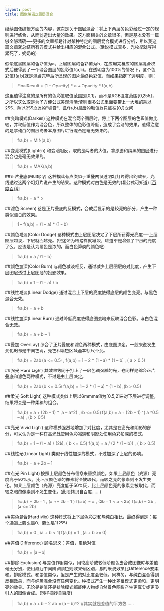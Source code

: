 ```yaml
---
layout: post
title: 图像编辑之图层混合
---
```


继续图像编辑方面的内容，这次是关于图层混合：将上下两层的色彩经过一定的规则进行结合，从而创造出大量的效果。这方面相关的文章很多，但是基本没有一篇够全够精确—-更多的文章都是针对某种特定的图层混合模式进行分析，所以我这篇文章就总结所有的模式并给出相应的混合公式。(话说模式真多，光枚举就写得累死了，奶奶的)

假设底层图层的色彩值为a，上层图层的色彩值为b，在应用完相应的图层混合模式后便得到了一个混合图层的色彩值f(a,b)。在透明度为100%的情况下，这个色彩值f(a,b)就是混合完毕后所呈现的图片最终色彩值。而如果指定了透明度，则：
> FinalResult = (1 – Opacity) * a + Opacity * f(a,b)

这里值得注意的是所有的色彩值取值范围是[0,1]，而不是RGB强度范围[0,255]，之所以这么取是为了方便公式美观清晰:否则很多公式里面要带上一大堆的乘以255，除以255之类的"噪音"，且f(a,b)最后的取值也只能在[0,1]之间


##变暗模式(Darken) 
这种模式在混合两个图层时，将上下两个图层的色彩值做比较，并取低值作为混合色，所以整体的色彩值降低，造成了变暗的效果。值得注意的是拿纯白的图层或者本身图片进行混合是毫无效果的。
>  f(a,b) = MIN(a,b)

##变亮模式(Lighten)
和变暗相反，取的是两者的大值。拿原图和纯黑的图层进行混合也是毫无效果的。
> f(a,b) = MAX(a,b)

##正片叠底(Multiply)
这种模式有点类似于重叠两份透明幻灯片得出的效果，光线透过这两个幻灯片说产生的结果。这种模式对白色是无效的(看公式可知道) [[百度百科]][1]
> f(a,b) = a * b

##滤色(Screen)
这是正片叠底的反模式，合成后显示的是较亮的部分，产生一种类似漂白的效果。
> 1 – f(a,b) = (1 – a) * (1 – b)

##颜色减淡(Color Dodge)
这种模式由上层图层决定了下层所获得光亮度—-上层图层越淡，下层就会越亮。(很迷茫为啥这样就减淡，难道不是增强了下层的亮度了么，应该是认为黑色是浓的，而白色算淡的颜色吧)     
> f(a,b) = a / (1 – b)

##颜色加深(Color Burn)
与颜色减淡相反，通过减少上层图层的对比度，产生下层图层透过上层图层的投影效果。
> f(a,b) = 1 – (1 – a) / b

##线性减淡(Linear Dodge)
通过混合上下层的亮度使得底层的颜色变亮。与黑色混合无效。
> f(a,b) = a + b

##线性加深(Linear Burn)
通过降低亮度使得底图变暗来反映混合色彩。与白色混合无效。
>  f(a,b) = a + b – 1

##叠加(OverLay)
综合了正片叠底和滤色两种模式，由底图决定。一般来说发生变化的都是中间色调，亮色和暗色区域基本标尺不变。
> f(a,b) = 2ab (a <= 0.5) , 
               f(a,b) = 1 – 2 * (1 – a) * (1 – b) , ( a > 0.5)
               
##强光(Hard Light)
其效果等同于打上了一层色调强烈的光，也同样是综合正片叠底和滤色两种模式，不过是由上层决定。
> f(a,b) = 2ab (b <= 0.5)
               f(a,b) = 1 – 2 * (1 – a) * (1 – b), (b > 0.5)
               
##柔光(Soft Light)
这种模式类似上层以Gmmma值为[0.5,2]来对下层进行调整，结果将会是一种柔和的组合。
> f(a,b) = a + (2b – 1) * (a – a^2) , (b <= 0.5)
                f(a,b) = a + (2b – 1)  *( a ^0.5 – a) , (b > 0.5)
                
##亮光(Vivid Light)
这种模式强烈地增加了对比度，尤其是在高光和阴影的部分，可以认为是一种在高光处使用色彩减淡和阴影处使用色彩加深的模式。
>  f(a,b) = 1 – (1 – a) / (2b),  ( b <= 0.5)
                   f(a,b) = a / (2 * (1 – b)) , ( b > 0.5)
                   
##线性光(Linear Light)
类似于线性加深的模式，不过加深了上层的影响。
> f(a,b) = a + 2b – 1

##点光(Pin Light)
按照上层颜色分布信息来替换颜色。如果上层颜色（光源）亮度高于50%灰，比上层颜色暗的像素将会被取代，而较之亮的像素则不发生变化。如果上层颜色（光源）亮度低于50%灰，比上层颜色亮的像素会被取代，而较之暗的像素则不发生变化。(此段拷贝自百度……)
> f(a,b) = 2b – 1 ,  (a <= 2b – 1 )
                 f(a,b) = a ,  (2b – 1 < a  < 2b)
                 f(a,b) = 2b ,  (a <= 2b)
                 
##实色混合(Hard Mix)
这种模式将上下层色彩之和与纯白相比，最终得到是：每个通道上要么是0，要么是1(255)
> f(a,b) = 0 ,  (a + b < 1)
                  f(a,b) = 1 ,  (a + b >= 0)
                  
##差值(Difference)
顾名思义：差值，取绝对值
> f(a,b) = |a – b|

##排除(Exclusion)
 与差值作用类似，用较高阶或较低阶颜色去合成图像时与差值毫无分别，使用趋近中间阶调颜色则效果有区别，总的来说效果比Difference要柔和。排除模式。和差值类似，但是产生的对比度会较低。同样的，与纯白混合得到反相效果，而与纯黑混合没有任何变化。种模式产生一种比差值模式更柔和、更明亮的效果。无论是差值还是排除模式都能使人物或自然景色图像产生更真实或更吸引人的图像合成。(同样摘抄自百度)
> f(a,b) = a + b – 2 ab = (a – b)^2  //其实就是差值的平方数……



  [1]: http://baike.baidu.com/view/935980.htm

